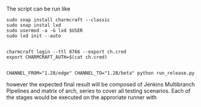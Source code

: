 The script can be run like

```
sudo snap install charmcraft --classic
sudo snap instal lxd
sudo usermod -a -G lxd $USER
sudo lxd init --auto


charmcraft login --ttl 8766 --export ch.cred
export CHARMCRAFT_AUTH=$(cat ch.cred)


CHANNEL_FROM="1.28/edge" CHANNEL_TO="1.28/beta" python run_release.py
```

however the expected final result will be composed of Jenkins Multibranch Pipelines and matrix of arch, series to cover all testing scenarios.
Each of the stages would be executed on the approriate runner with  
